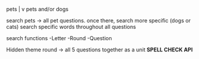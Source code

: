 pets
|
v
pets and/or dogs

search pets -> all pet questions. once there, search more specific (dogs or cats)
search specific words throughout all questions

search functions
-Letter
-Round
-Question

Hidden theme round -> all 5 questions together as a unit
**SPELL CHECK API**